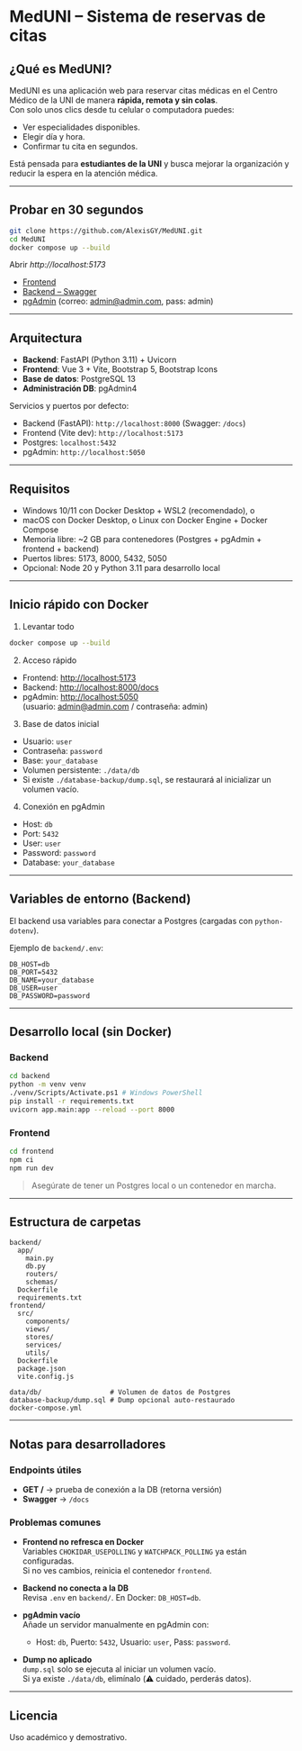 # MedUNI – Sistema de reservas de citas

## ¿Qué es MedUNI?
MedUNI es una aplicación web para reservar citas médicas en el Centro Médico de la UNI de manera **rápida, remota y sin colas**.  
Con solo unos clics desde tu celular o computadora puedes:
- Ver especialidades disponibles.
- Elegir día y hora.
- Confirmar tu cita en segundos.

 Está pensada para **estudiantes de la UNI** y busca mejorar la organización y reducir la espera en la atención médica.

---

## Probar en 30 segundos
```bash
git clone https://github.com/AlexisGY/MedUNI.git
cd MedUNI
docker compose up --build
```
Abrir *http://localhost:5173* 

- [Frontend](http://localhost:5173)
- [Backend – Swagger](http://localhost:8000/docs)
- [pgAdmin](http://localhost:5050) (correo: admin@admin.com, pass: admin)
 

---

## Arquitectura
- **Backend**: FastAPI (Python 3.11) + Uvicorn  
- **Frontend**: Vue 3 + Vite, Bootstrap 5, Bootstrap Icons  
- **Base de datos**: PostgreSQL 13  
- **Administración DB**: pgAdmin4  

Servicios y puertos por defecto:
- Backend (FastAPI): `http://localhost:8000` (Swagger: `/docs`)
- Frontend (Vite dev): `http://localhost:5173`
- Postgres: `localhost:5432`
- pgAdmin: `http://localhost:5050`

---

## Requisitos
- Windows 10/11 con Docker Desktop + WSL2 (recomendado), o  
- macOS con Docker Desktop, o Linux con Docker Engine + Docker Compose  
- Memoria libre: ~2 GB para contenedores (Postgres + pgAdmin + frontend + backend)  
- Puertos libres: 5173, 8000, 5432, 5050  
- Opcional: Node 20 y Python 3.11 para desarrollo local 

---

## Inicio rápido con Docker
1) Levantar todo
```bash
docker compose up --build
```
2) Acceso rápido
- Frontend: [http://localhost:5173](http://localhost:5173)
- Backend: [http://localhost:8000/docs](http://localhost:8000/docs)
- pgAdmin: [http://localhost:5050](http://localhost:5050)  
  (usuario: admin@admin.com / contraseña: admin)

3) Base de datos inicial
- Usuario: `user`  
- Contraseña: `password`  
- Base: `your_database`  
- Volumen persistente: `./data/db`  
- Si existe `./database-backup/dump.sql`, se restaurará al inicializar un volumen vacío.

4) Conexión en pgAdmin
- Host: `db`
- Port: `5432`
- User: `user`
- Password: `password`
- Database: `your_database`

---

## Variables de entorno (Backend)
El backend usa variables para conectar a Postgres (cargadas con `python-dotenv`).

Ejemplo de `backend/.env`:
```env
DB_HOST=db
DB_PORT=5432
DB_NAME=your_database
DB_USER=user
DB_PASSWORD=password
```

---

## Desarrollo local (sin Docker)
### Backend
```bash
cd backend
python -m venv venv
./venv/Scripts/Activate.ps1 # Windows PowerShell
pip install -r requirements.txt
uvicorn app.main:app --reload --port 8000
```
### Frontend
```bash
cd frontend
npm ci
npm run dev
```
> Asegúrate de tener un Postgres local o un contenedor en marcha.

---

## Estructura de carpetas
```
backend/
  app/
    main.py
    db.py
    routers/
    schemas/
  Dockerfile
  requirements.txt
frontend/
  src/
    components/
    views/
    stores/
    services/
    utils/
  Dockerfile
  package.json
  vite.config.js

data/db/                 # Volumen de datos de Postgres
database-backup/dump.sql # Dump opcional auto-restaurado
docker-compose.yml
```

---

## Notas para desarrolladores

### Endpoints útiles
- **GET /** → prueba de conexión a la DB (retorna versión)
- **Swagger** → `/docs`

### Problemas comunes
- **Frontend no refresca en Docker**  
  Variables `CHOKIDAR_USEPOLLING` y `WATCHPACK_POLLING` ya están configuradas.  
  Si no ves cambios, reinicia el contenedor `frontend`.  

- **Backend no conecta a la DB**  
  Revisa `.env` en `backend/`. En Docker: `DB_HOST=db`.  

- **pgAdmin vacío**  
  Añade un servidor manualmente en pgAdmin con:  
  - Host: `db`, Puerto: `5432`, Usuario: `user`, Pass: `password`.  

- **Dump no aplicado**  
  `dump.sql` solo se ejecuta al iniciar un volumen vacío.  
  Si ya existe `./data/db`, elimínalo (⚠️ cuidado, perderás datos).  

---

## Licencia
Uso académico y demostrativo.
